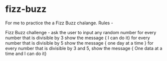 # fizz-buzz

For me to practice the a Fizz Buzz chalange.
Rules - 

Fizz Buzz challenge - 
ask the user  to input any random number
for every number that is divisible by 3 show the message { I can do it} 
for every number that is divisible by 5 show the message { one day at a time }
for every number that is divisible by  3 and 5, show the message { One data at a time and I can do it}
